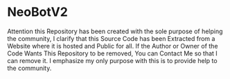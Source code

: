 # NeoBotV2

Attention this Repository has been created with the sole purpose of helping the community, I clarify that this Source Code has been Extracted from a Website where it is hosted and Public for all.  If the Author or Owner of the Code Wants This Repository to be removed, You can Contact Me so that I can remove it.  I emphasize my only purpose with this is to provide help to the community.
